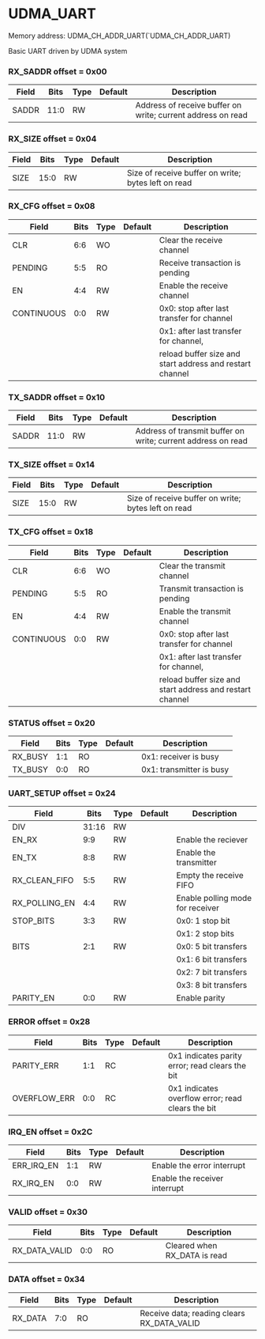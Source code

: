 # UDMA_UART

Memory address: UDMA_CH_ADDR_UART(`UDMA_CH_ADDR_UART)

Basic UART driven by UDMA system

### RX_SADDR offset = 0x00

| Field      |  Bits |  Type |    Default | Description     |
| --------------------- |   --- |   --- |        --- | ------------------------- |
| SADDR      |  11:0 |    RW |            | Address of receive buffer on write; current address on read |

### RX_SIZE offset = 0x04

| Field      |  Bits |  Type |    Default | Description     |
| --------------------- |   --- |   --- |        --- | ------------------------- |
| SIZE       |  15:0 |    RW |            | Size of receive buffer on write; bytes left on read |

### RX_CFG offset = 0x08

| Field      |  Bits |  Type |    Default | Description     |
| --------------------- |   --- |   --- |        --- | ------------------------- |
| CLR        |   6:6 |    WO |            | Clear the receive channel |
| PENDING    |   5:5 |    RO |            | Receive transaction is pending |
| EN         |   4:4 |    RW |            | Enable the receive channel |
| CONTINUOUS |   0:0 |    RW |            | 0x0: stop after last transfer for channel |
|            |       |       |            | 0x1: after last transfer for channel, |
|            |       |       |            | reload buffer size and start address and restart channel |

### TX_SADDR offset = 0x10

| Field      |  Bits |  Type |    Default | Description     |
| --------------------- |   --- |   --- |        --- | ------------------------- |
| SADDR      |  11:0 |    RW |            | Address of transmit buffer on write; current address on read |

### TX_SIZE offset = 0x14

| Field      |  Bits |  Type |    Default | Description     |
| --------------------- |   --- |   --- |        --- | ------------------------- |
| SIZE       |  15:0 |    RW |            | Size of receive buffer on write; bytes left on read |

### TX_CFG offset = 0x18

| Field      |  Bits |  Type |    Default | Description     |
| --------------------- |   --- |   --- |        --- | ------------------------- |
| CLR        |   6:6 |    WO |            | Clear the transmit channel |
| PENDING    |   5:5 |    RO |            | Transmit transaction is pending |
| EN         |   4:4 |    RW |            | Enable the transmit channel |
| CONTINUOUS |   0:0 |    RW |            | 0x0: stop after last transfer for channel |
|            |       |       |            | 0x1: after last transfer for channel, |
|            |       |       |            | reload buffer size and start address and restart channel |

### STATUS offset = 0x20

| Field      |  Bits |  Type |    Default | Description     |
| --------------------- |   --- |   --- |        --- | ------------------------- |
| RX_BUSY    |   1:1 |    RO |            | 0x1: receiver is busy |
| TX_BUSY    |   0:0 |    RO |            | 0x1: transmitter is busy |

### UART_SETUP offset = 0x24

| Field      |  Bits |  Type |    Default | Description     |
| --------------------- |   --- |   --- |        --- | ------------------------- |
| DIV        | 31:16 |    RW |            |                 |
| EN_RX      |   9:9 |    RW |            | Enable the reciever |
| EN_TX      |   8:8 |    RW |            | Enable the transmitter |
| RX_CLEAN_FIFO |   5:5 |    RW |            | Empty the receive FIFO |
| RX_POLLING_EN |   4:4 |    RW |            | Enable polling mode for receiver |
| STOP_BITS  |   3:3 |    RW |            | 0x0: 1 stop bit |
|            |       |       |            | 0x1: 2 stop bits |
| BITS       |   2:1 |    RW |            | 0x0: 5 bit transfers |
|            |       |       |            | 0x1: 6 bit transfers |
|            |       |       |            | 0x2: 7 bit transfers |
|            |       |       |            | 0x3: 8 bit transfers |
| PARITY_EN  |   0:0 |    RW |            | Enable parity   |

### ERROR offset = 0x28

| Field      |  Bits |  Type |    Default | Description     |
| --------------------- |   --- |   --- |        --- | ------------------------- |
| PARITY_ERR |   1:1 |    RC |            | 0x1 indicates parity error; read clears the bit |
| OVERFLOW_ERR |   0:0 |    RC |            | 0x1 indicates overflow error; read clears the bit |

### IRQ_EN offset = 0x2C

| Field      |  Bits |  Type |    Default | Description     |
| --------------------- |   --- |   --- |        --- | ------------------------- |
| ERR_IRQ_EN |   1:1 |    RW |            | Enable the error interrupt |
| RX_IRQ_EN  |   0:0 |    RW |            | Enable the receiver interrupt |

### VALID offset = 0x30

| Field      |  Bits |  Type |    Default | Description     |
| --------------------- |   --- |   --- |        --- | ------------------------- |
| RX_DATA_VALID |   0:0 |    RO |            | Cleared when RX_DATA is read |

### DATA offset = 0x34

| Field      |  Bits |  Type |    Default | Description     |
| --------------------- |   --- |   --- |        --- | ------------------------- |
| RX_DATA    |   7:0 |    RO |            | Receive data; reading clears RX_DATA_VALID |

